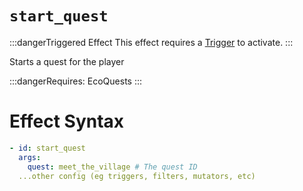 # `start_quest`
:::dangerTriggered Effect
This effect requires a [Trigger](https://plugins.auxilor.io/effects/all-triggers) to activate.
:::

Starts a quest for the player

:::dangerRequires:
EcoQuests
:::

# Effect Syntax

```yaml
- id: start_quest
  args:
    quest: meet_the_village # The quest ID
  ...other config (eg triggers, filters, mutators, etc)
```
